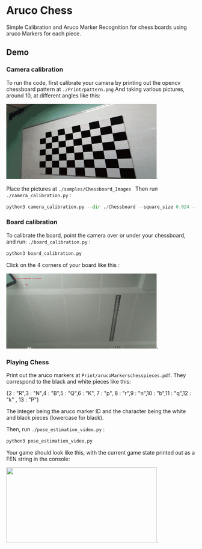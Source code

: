 # Aruco Chess
Simple Calibration and Aruco Marker Recognition for chess boards using aruco Markers for each piece.

## Demo 

### Camera calibration
To run the code, first calibrate your camera by printing out the opencv chessboard pattern at ``` ./Print/pattern.png ``` And taking various pictures, around 10, at different angles like this: 

<img src="docs/calibration-patterns.gif" height =200 width="400">.

Place the pictures at ```./samples/Chessboard_Images ```
Then run ```./camera_calibration.py``` :
```python 
python3 camera_calibration.py --dir ./Chessboard --square_size 0.024 --width 9 --height 6 
```

### Board calibration 

To calibrate the board, point the camera over or under your chessboard, and run:  ```./board_calibration.py``` :
```python 
python3 board_calibration.py
```
Click on the 4 corners of your board like this : 

<img src="docs/boardcalib.gif" height =200 width="400">.

### Playing Chess

Print out the aruco markers at ```Print/arucoMarkerschesspieces.pdf```. They correspond to the black and white pieces like this:

{2 : "R",3 : "N",4 : "B",5 : "Q",6 : "K", 7 : "p", 8 : "r",9 : "n",10 : "b",11 : "q",12 : "k" , 13 : "P"}

The integer being the aruco marker ID and the character being the white and black pieces (lowercase for black).


Then, run ```./pose_estimation_video.py``` :
```python 
python3 pose_estimation_video.py
```
Your game should look like this, with the current game state printed out as a FEN string in the console: 

<img src="docs/chess1.gif" height =200 width="400">.

